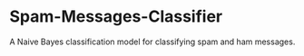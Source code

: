 # Spam-Messages-Classifier

A Naive Bayes classification model for classifying spam and ham messages.
